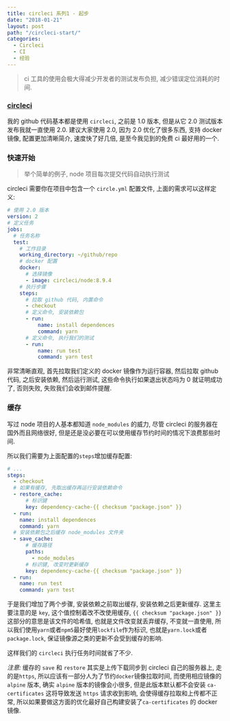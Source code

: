 ```yaml
---
title: circleci 系列1 - 起步
date: "2018-01-21"
layout: post
path: "/circleci-start/"
categories:
  - Circleci
  - CI
  - 经验
---
```


> ci 工具的使用会极大得减少开发者的测试发布负担, 减少错误定位消耗的时间.

### [circleci](https://circleci.com)

我的 github 代码基本都是使用 `circleci`, 之前是 1.0 版本, 但是从它 2.0 测试版本发布我就一直使用 2.0. 建议大家使用 2.0, 因为 2.0 优化了很多东西, 支持 docker 镜像, 配置更加清晰简介, 速度快了好几倍, 是至今我见到的免费 ci 最好用的一个.

<!--more-->

### 快速开始

> 举个简单的例子, node 项目每次提交代码自动执行测试

circleci 需要你在项目中包含一个 `circle.yml` 配置文件, 上面的需求可以这样定义:
```yaml
# 使用 2.0 版本
version: 2
# 定义任务
jobs:
  # 任务名称
  test:
    # 工作目录
    working_directory: ~/github/repo
    # docker 配置
    docker:
      # 选择镜像
      - image: circleci/node:8.9.4
    # 执行步骤
    steps:
      # 拉取 github 代码, 内置命令
      - checkout
      # 定义命令, 安装依赖包
      - run:
          name: install dependences
          command: yarn
      # 定义命令, 执行我们的测试
      - run:
          name: run test
          command: yarn test
```

非常清晰直观, 首先拉取我们定义的 docker 镜像作为运行容器, 然后拉取 github 代码, 之后安装依赖, 然后运行测试, 这些命令执行如果退出状态吗为 0 就证明成功了, 否则失败, 失败我们会收到邮件提醒.

### 缓存

写过 node 项目的人基本都知道 `node_modules` 的威力, 尽管 circleci 的服务器在国外而且网络很好, 但是还是没必要在可以使用缓存节约时间的情况下浪费那些时间.

所以我们需要为上面配置的`steps`增加缓存配置:
```yaml
# ...
steps:
  - checkout
  # 如果有缓存, 先取出缓存再运行安装依赖命令
  - restore_cache:
      # 标识键
      key: dependency-cache-{{ checksum "package.json" }}
  - run:
    name: install dependences
    command: yarn
  # 安装依赖包之后缓存 node_modules 文件夹
  - save_cache:
      # 缓存路径
      paths:
        - node_modules
      # 标识键, 改变时更新缓存
      key: dependency-cache-{{ checksum "package.json" }}
  - run:
    name: run test
    command: yarn test
```
于是我们增加了两个步骤, 安装依赖之前取出缓存, 安装依赖之后更新缓存. 这里主要注意的是 `key`, 这个值控制着改不改使用缓存, `{{ checksum "package.json" }}` 这部分的意思是该文件的哈希值, 也就是文件改变就丢弃缓存, 不变就一直使用, 所以我们使用`yarn`或者`npm5`最好使用`lockfile`作为标识, 也就是`yarn.lock`或者`package.lock`, 保证镜像源之类的更新不会受到缓存的影响.

这样我们的 `circleci` 执行任务时间就省了不少.

*注意:* 缓存的 `save` 和 `restore` 其实是上传下载同步到 circleci 自己的服务器上, 走的是`https`, 所以应该有一部分人为了节约`docker`镜像拉取时间, 而使用相应镜像的 `alpine` 版本, 确实 `alpine` 版本的镜像会小很多, 但是此版本默认都不会安装 `ca-certificates` 这将导致发送 `https` 请求收到影响, 会使得缓存拉取和上传都不正常, 所以如果要做这方面的优化最好自己构建安装了`ca-certificates` 的 docker 镜像.
